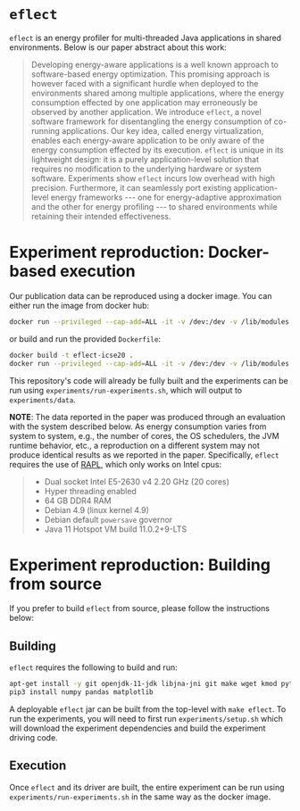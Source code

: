# `eflect` #

`eflect` is an energy profiler for multi-threaded Java applications in shared environments. Below is our paper abstract about this work:

> Developing energy-aware applications is a well known approach to software-based energy optimization. This promising approach is however faced with a significant hurdle when deployed to the environments shared among multiple applications, where the energy consumption effected by one application may erroneously be observed by another application. We introduce `eflect`, a novel software framework for disentangling the energy consumption of co-running applications. Our key idea, called energy virtualization, enables each energy-aware application to be only aware of the energy consumption effected by its execution. `eflect` is unique in its lightweight design: it is a purely application-level solution that requires no modification to the underlying hardware or system software. Experiments show `eflect` incurs low overhead with high precision. Furthermore, it can seamlessly port existing application-level energy frameworks --- one for energy-adaptive approximation and the other for energy profiling --- to shared environments while retaining their intended effectiveness.

# Experiment reproduction: Docker-based execution #

Our publication data can be reproduced using a docker image. You can either run the image from docker hub:

```bash
docker run --privileged --cap-add=ALL -it -v /dev:/dev -v /lib/modules:/lib/modules pleflect/eflect-icse22:1.0
```

or build and run the provided `Dockerfile`:

```bash
docker build -t eflect-icse20 .
docker run --privileged --cap-add=ALL -it -v /dev:/dev -v /lib/modules:/lib/modules pleflect/eflect-icse22:1.0
```

This repository's code will already be fully built and the experiments can be run using `experiments/run-experiments.sh`, which will output to `experiments/data`.

**NOTE**: The data reported in the paper was produced through an evaluation with the system described below. As energy consumption varies from system to system, e.g., the number of cores, the OS schedulers, the JVM runtime behavior, etc., a reproduction on a different system may not produce identical results as we reported in the paper. Specifically, `eflect` requires the use of [RAPL](https://en.wikipedia.org/wiki/Perf_(Linux)#RAPL), which only works on Intel cpus:

  > - Dual socket Intel E5-2630 v4 2.20 GHz (20 cores)
  > - Hyper threading enabled
  > - 64 GB DDR4 RAM
  > - Debian 4.9 (linux kernel 4.9)
  > - Debian default `powersave` governor
  > - Java 11 Hotspot VM build 11.0.2+9-LTS

# Experiment reproduction: Building from source #

If you prefer to build `eflect` from source, please follow the instructions below:

## Building ##

`eflect` requires the following to build and run:

```bash
apt-get install -y git openjdk-11-jdk libjna-jni git make wget kmod python3 python3-pip
pip3 install numpy pandas matplotlib
```

A deployable `eflect` jar can be built from the top-level with `make eflect`. To run the experiments, you will need to first run `experiments/setup.sh` which will download the experiment dependencies and build the experiment driving code.

## Execution ##

Once `eflect` and its driver are built, the entire experiment can be run using `experiments/run-experiments.sh` in the same way as the docker image.
